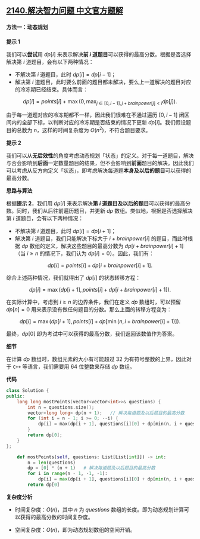 ## [2140.解决智力问题 中文官方题解](https://leetcode.cn/problems/solving-questions-with-brainpower/solutions/100000/jie-jue-zhi-li-wen-ti-by-leetcode-soluti-ieuq)

#### 方法一：动态规划

**提示 $1$**

我们可以**尝试**用 $\textit{dp}[i]$ 来表示解决**前 $i$ 道题目**可以获得的最高分数。根据是否选择解决第 $i$ 道题目，会有以下两种情况：

- 不解决第 $i$ 道题目，此时 $\textit{dp}[i] = \textit{dp}[i-1]$；
- 解决第 $i$ 道题目，此时要么前面的题目都未解决，要么上一道解决的题目对应的冷冻期已经结束。具体而言：

$$
\textit{dp}[i] = \textit{points}[i] + \max(0, \max_{j \in [0, i - 1], j + \textit{brainpower}[j] < i} dp[j]).
$$

由于每一道题对应的冷冻期都不一样，因此我们很难在不通过遍历 $[0, i - 1]$ 闭区间内的全部下标，以判断对应的冷冻期是否结束的情况下更新 $\textit{dp}[i]$。我们假设题目的总数为 $n$，这样的时间复杂度为 $O(n^2)$，不符合题目要求。

**提示 $2$**

我们可以从**无后效性**的角度考虑动态规划「状态」的定义。对于每一道题目，解决与否会影响到**后面**一定数量题目的结果，但不会影响到**前面**题目的解决。因此我们可以考虑从反方向定义「状态」，即考虑解决每道题**本身及以后的题目**可以获得的最高分数。

**思路与算法**

根据**提示 $2$**，我们用 $\textit{dp}[i]$ 来表示解决**第 $i$ 道题目及以后的题目**可以获得的最高分数。同时，我们从后往前遍历题目，并更新 $\textit{dp}$ 数组。类似地，根据是否选择解决第 $i$ 道题目，会有以下两种情况：

- 不解决第 $i$ 道题目，此时 $\textit{dp}[i] = \textit{dp}[i+1]$；
- 解决第 $i$ 道题目，我们只能解决下标大于 $i + \textit{brainpower}[i]$ 的题目，而此时根据 $\textit{dp}$ 数组的定义，解决这些题目的最高分数为 $dp[i + \textit{brainpower}[i] + 1]$（当 $i \ge n$ 的情况下，我们认为 $dp[i] = 0$）。因此，我们有：

$$
\textit{dp}[i] = \textit{points}[i] + dp[i + \textit{brainpower}[i] + 1].
$$

综合上述两种情况，我们就得出了 $\textit{dp}[i]$ 的状态转移方程：

$$
\textit{dp}[i] = \max(\textit{dp}[i+1], \textit{points}[i] + dp[i + \textit{brainpower}[i] + 1]).
$$

在实际计算中，考虑到 $i \ge n$ 的边界条件，我们在定义 $\textit{dp}$ 数组时，可以预留 $dp[n] = 0$ 用来表示没有做任何题目的分数。那么上面的转移方程变为：

$$
\textit{dp}[i] = \max(\textit{dp}[i+1], \textit{points}[i] + dp[\min(n, i + \textit{brainpower}[i] + 1)]).
$$

最终，$dp[0]$ 即为考试中可以获得的最高分数，我们返回该数值作为答案。

**细节**

在计算 $\textit{dp}$ 数组时，数组元素的大小有可能超过 $32$ 为有符号整数的上界，因此对于 $\texttt{C++}$ 等语言，我们需要用 $64$ 位整数来存储 $\textit{dp}$ 数组。

**代码**

```C++ [sol1-C++]
class Solution {
public:
    long long mostPoints(vector<vector<int>>& questions) {
        int n = questions.size();
        vector<long long> dp(n + 1);   // 解决每道题及以后题目的最高分数
        for (int i = n - 1; i >= 0; --i) {
            dp[i] = max(dp[i + 1], questions[i][0] + dp[min(n, i + questions[i][1] + 1)]);
        }
        return dp[0];
    }
};
```


```Python [sol1-Python3]
    def mostPoints(self, questions: List[List[int]]) -> int:
        n = len(questions)
        dp = [0] * (n + 1)   # 解决每道题及以后题目的最高分数
        for i in range(n - 1, -1, -1):
            dp[i] = max(dp[i + 1], questions[i][0] + dp[min(n, i + questions[i][1] + 1)])
        return dp[0]
```


**复杂度分析**

- 时间复杂度：$O(n)$，其中 $n$ 为 $\textit{questions}$ 数组的长度。即为动态规划计算可以获得的最高分数的时间复杂度。

- 空间复杂度：$O(n)$，即为动态规划数组的空间开销。
